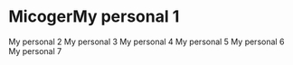 # MicogerMy personal 1
My personal 2
My personal 3
My personal 4
My personal 5
My personal 6
My personal 7
